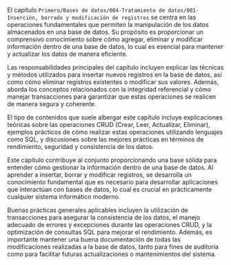 El capítulo `Primero/Bases de datos/004-Tratamiento de datos/001-Inserción, borrado y modificación de registros` se centra en las operaciones fundamentales que permiten la manipulación de los datos almacenados en una base de datos. Su propósito es proporcionar un comprensivo conocimiento sobre cómo agregar, eliminar y modificar información dentro de una base de datos, lo cual es esencial para mantener y actualizar los datos de manera eficiente.

Las responsabilidades principales del capítulo incluyen explicar las técnicas y métodos utilizados para insertar nuevos registros en la base de datos, así como cómo eliminar registros existentes o modificar sus valores. Además, aborda los conceptos relacionados con la integridad referencial y cómo manejar transacciones para garantizar que estas operaciones se realicen de manera segura y coherente.

El tipo de contenidos que suele albergar este capítulo incluye explicaciones teóricas sobre las operaciones CRUD (Crear, Leer, Actualizar, Eliminar), ejemplos prácticos de cómo realizar estas operaciones utilizando lenguajes como SQL, y discusiones sobre las mejores prácticas en términos de rendimiento, seguridad y consistencia de los datos.

Este capítulo contribuye al conjunto proporcionando una base sólida para entender cómo gestionar la información dentro de una base de datos. Al aprender a insertar, borrar y modificar registros, se desarrolla un conocimiento fundamental que es necesario para desarrollar aplicaciones que interactúan con bases de datos, lo cual es crucial en prácticamente cualquier sistema informático moderno.

Buenas prácticas generales aplicables incluyen la utilización de transacciones para asegurar la consistencia de los datos, el manejo adecuado de errores y excepciones durante las operaciones CRUD, y la optimización de consultas SQL para mejorar el rendimiento. Además, es importante mantener una buena documentación de todas las modificaciones realizadas a la base de datos, tanto para fines de auditoría como para facilitar futuras actualizaciones o mantenimientos del sistema.
